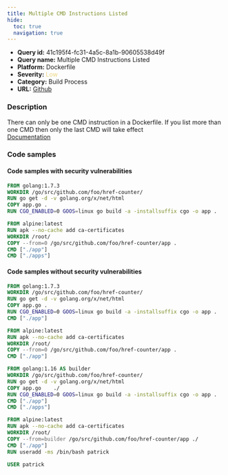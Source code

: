```yaml
---
title: Multiple CMD Instructions Listed
hide:
  toc: true
  navigation: true
---
```


<style>
  .highlight .hll {
    background-color: #ff171742;
  }
  .md-content {
    max-width: 1100px;
    margin: 0 auto;
  }
</style>

-   **Query id:** 41c195f4-fc31-4a5c-8a1b-90605538d49f
-   **Query name:** Multiple CMD Instructions Listed
-   **Platform:** Dockerfile
-   **Severity:** <span style="color:#edd57e">Low</span>
-   **Category:** Build Process
-   **URL:** [Github](https://github.com/Checkmarx/kics/tree/master/assets/queries/dockerfile/multiple_cmd_instructions_listed)

### Description
There can only be one CMD instruction in a Dockerfile. If you list more than one CMD then only the last CMD will take effect<br>
[Documentation](https://docs.docker.com/engine/reference/builder/#cmd)

### Code samples
#### Code samples with security vulnerabilities
```dockerfile title="Positive test num. 1 - dockerfile file" hl_lines="11"
FROM golang:1.7.3
WORKDIR /go/src/github.com/foo/href-counter/
RUN go get -d -v golang.org/x/net/html  
COPY app.go .
RUN CGO_ENABLED=0 GOOS=linux go build -a -installsuffix cgo -o app .

FROM alpine:latest  
RUN apk --no-cache add ca-certificates
WORKDIR /root/
COPY --from=0 /go/src/github.com/foo/href-counter/app .
CMD ["./app"] 
CMD ["./apps"] 

```


#### Code samples without security vulnerabilities
```dockerfile title="Negative test num. 1 - dockerfile file"
FROM golang:1.7.3
WORKDIR /go/src/github.com/foo/href-counter/
RUN go get -d -v golang.org/x/net/html  
COPY app.go .
RUN CGO_ENABLED=0 GOOS=linux go build -a -installsuffix cgo -o app .
CMD ["./app"] 

FROM alpine:latest  
RUN apk --no-cache add ca-certificates
WORKDIR /root/
COPY --from=0 /go/src/github.com/foo/href-counter/app .
CMD ["./app"] 
```
```dockerfile title="Negative test num. 2 - dockerfile file"
FROM golang:1.16 AS builder
WORKDIR /go/src/github.com/foo/href-counter/
RUN go get -d -v golang.org/x/net/html  
COPY app.go    ./
RUN CGO_ENABLED=0 GOOS=linux go build -a -installsuffix cgo -o app .
CMD ["./app"] 
CMD ["./apps"] 

FROM alpine:latest  
RUN apk --no-cache add ca-certificates
WORKDIR /root/
COPY --from=builder /go/src/github.com/foo/href-counter/app ./
CMD ["./app"]
RUN useradd -ms /bin/bash patrick

USER patrick

```
